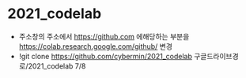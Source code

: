 # 2021_codelab
+ 주소창의 주소에서 https://github.com 에해당하는 부분을 https://colab.research.google.com/github/ 변경
+ !git clone https://github.com/cybermin/2021_codelab 구글드라이브경로/2021_codelab
7/8
